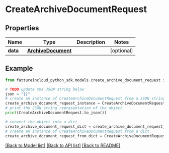 # CreateArchiveDocumentRequest



## Properties

Name | Type | Description | Notes
------------ | ------------- | ------------- | -------------
**data** | [**ArchiveDocument**](ArchiveDocument.md) |  | [optional] 

## Example

```python
from fattureincloud_python_sdk.models.create_archive_document_request import CreateArchiveDocumentRequest

# TODO update the JSON string below
json = "{}"
# create an instance of CreateArchiveDocumentRequest from a JSON string
create_archive_document_request_instance = CreateArchiveDocumentRequest.from_json(json)
# print the JSON string representation of the object
print(CreateArchiveDocumentRequest.to_json())

# convert the object into a dict
create_archive_document_request_dict = create_archive_document_request_instance.to_dict()
# create an instance of CreateArchiveDocumentRequest from a dict
create_archive_document_request_from_dict = CreateArchiveDocumentRequest.from_dict(create_archive_document_request_dict)
```
[[Back to Model list]](../README.md#documentation-for-models) [[Back to API list]](../README.md#documentation-for-api-endpoints) [[Back to README]](../README.md)



